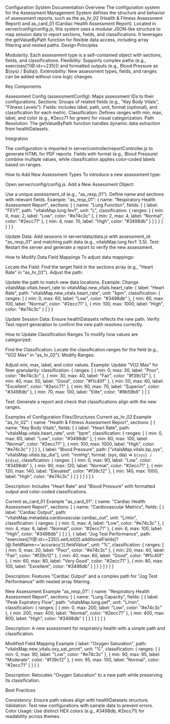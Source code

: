 Configuration System Documentation
Overview
The configuration system for the Assessment Management System defines the structure and behavior of assessment reports, such as the as_hr_02 (Health & Fitness Assessment Report) and as_card_01 (Cardiac Health Assessment Report). Located in server/config/config.js, this system uses a modular JSON-like structure to map session data to report sections, fields, and classifications. It leverages the getValueByPath function for flexible data access, including array filtering and nested paths.
Design Principles

Modularity: Each assessment type is a self-contained object with sections, fields, and classifications.
Flexibility: Supports complex paths (e.g., exercises[?(@.id==235)]) and formatted outputs (e.g., Blood Pressure as ${sys} / ${dia}).
Extensibility: New assessment types, fields, and ranges can be added without core logic changes.

Key Components

Assessment Config (assessmentConfig): Maps assessment IDs to their configurations.
Sections: Groups of related fields (e.g., "Key Body Vitals", "Fitness Levels").
Fields: Includes label, path, unit, format (optional), and classification for each metric.
Classification: Defines ranges with min, max, label, and color (e.g., #2ecc71 for green) for visual categorization.
Path Resolution: The getValueByPath function handles dynamic data extraction from healthDatasets.

Integration

The configuration is imported in server/controller/reportController.js to generate HTML for PDF reports.
Fields with format (e.g., Blood Pressure) combine multiple values, while classification applies color-coded labels based on ranges.

How to Add New Assessment Types
To introduce a new assessment type:

Open server/config/config.js.
Add a New Assessment Object:

Use a unique assessment_id (e.g., "as_resp_01").
Define name and sections with relevant fields.
Example:
"as_resp_01": {
  name: "Respiratory Health Assessment Report",
  sections: [
    {
      name: "Lung Function",
      fields: [
        {
          label: "FEV1",
          path: "vitalsMap.lung.fev1",
          unit: "L",
          classification: {
            ranges: [
              { min: 0, max: 2, label: "Low", color: "#e74c3c" },
              { min: 2, max: 4, label: "Normal", color: "#2ecc71" },
              { min: 4, max: 10, label: "High", color: "#3498db" }
            ]
          }
        }
      ]
    }
  ]
}



Update Data: Add sessions in server/data/data.js with assessment_id: "as_resp_01" and matching path data (e.g., vitalsMap.lung.fev1: 3.5).
Test: Restart the server and generate a report to verify the new assessment.

How to Modify Data Field Mappings
To adjust data mappings:

Locate the Field: Find the target field in the sections array (e.g., "Heart Rate" in "as_hr_02").
Adjust the path:

Update the path to match new data locations.
Example: Change vitalsMap.vitals.heart_rate to vitalsMap.new_vitals.heart_rate:
{
  label: "Heart Rate",
  path: "vitalsMap.new_vitals.heart_rate",
  unit: "bpm",
  classification: {
    ranges: [
      { min: 0, max: 60, label: "Low", color: "#3498db" },
      { min: 60, max: 100, label: "Normal", color: "#2ecc71" },
      { min: 100, max: 1000, label: "High", color: "#e74c3c" }
    ]
  }
}



Update Session Data: Ensure healthDatasets reflects the new path.
Verify: Test report generation to confirm the new path resolves correctly.

How to Update Classification Ranges
To modify how values are categorized:

Find the Classification: Locate the classification.ranges for the field (e.g., "VO2 Max" in "as_hr_02").
Modify Ranges:

Adjust min, max, label, and color values.
Example: Update "VO2 Max" for finer granularity:
classification: {
  ranges: [
    { min: 0, max: 30, label: "Poor", color: "#e74c3c" },
    { min: 30, max: 40, label: "Fair", color: "#f39c12" },
    { min: 40, max: 50, label: "Good", color: "#f1c40f" },
    { min: 50, max: 60, label: "Excellent", color: "#2ecc71" },
    { min: 60, max: 70, label: "Superior", color: "#3498db" },
    { min: 70, max: 100, label: "Elite", color: "#9b59b6" }
  ]
}



Test: Generate a report and check that classifications align with the new ranges.

Examples of Configuration Files/Structures
Current as_hr_02 Example
"as_hr_02": {
  name: "Health & Fitness Assessment Report",
  sections: [
    {
      name: "Key Body Vitals",
      fields: [
        {
          label: "Heart Rate",
          path: "vitalsMap.vitals.heart_rate",
          unit: "bpm",
          classification: {
            ranges: [
              { min: 0, max: 60, label: "Low", color: "#3498db" },
              { min: 60, max: 100, label: "Normal", color: "#2ecc71" },
              { min: 100, max: 1000, label: "High", color: "#e74c3c" }
            ]
          }
        },
        {
          label: "Blood Pressure",
          path: ["vitalsMap.vitals.bp_sys", "vitalsMap.vitals.bp_dia"],
          unit: "mmHg",
          format: (sys, dia) => `${sys} / ${dia}`,
          classification: {
            ranges: [
              { min: 0, max: 90, label: "Low", color: "#3498db" },
              { min: 90, max: 120, label: "Normal", color: "#2ecc71" },
              { min: 120, max: 140, label: "Elevated", color: "#f39c12" },
              { min: 140, max: 1000, label: "High", color: "#e74c3c" }
            ]
          }
        }
      ]
    }
  ]
}

Description: Includes "Heart Rate" and "Blood Pressure" with formatted output and color-coded classifications.

Current as_card_01 Example
"as_card_01": {
  name: "Cardiac Health Assessment Report",
  sections: [
    {
      name: "Cardiovascular Metrics",
      fields: [
        {
          label: "Cardiac Output",
          path: "vitalsMap.metadata.cardiovascular.cardiac_out",
          unit: "L/min",
          classification: {
            ranges: [
              { min: 0, max: 4, label: "Low", color: "#e74c3c" },
              { min: 4, max: 6, label: "Normal", color: "#2ecc71" },
              { min: 6, max: 100, label: "High", color: "#3498db" }
            ]
          }
        },
        {
          label: "Jog Test Performance",
          path: "exercises[?(@.id==235)].setList[0].additionalFields[?(@.fieldName=='accuracy')].fieldValue",
          unit: "%",
          classification: {
            ranges: [
              { min: 0, max: 20, label: "Poor", color: "#e74c3c" },
              { min: 20, max: 40, label: "Fair", color: "#f39c12" },
              { min: 40, max: 60, label: "Good", color: "#f1c40f" },
              { min: 60, max: 80, label: "Very Good", color: "#2ecc71" },
              { min: 80, max: 100, label: "Excellent", color: "#3498db" }
            ]
          }
        }
      ]
    }
  ]
}

Description: Features "Cardiac Output" and a complex path for "Jog Test Performance" with nested array filtering.

New Assessment Example
"as_resp_01": {
  name: "Respiratory Health Assessment Report",
  sections: [
    {
      name: "Lung Capacity",
      fields: [
        {
          label: "Peak Expiratory Flow",
          path: "vitalsMap.lung.pef",
          unit: "L/min",
          classification: {
            ranges: [
              { min: 0, max: 200, label: "Low", color: "#e74c3c" },
              { min: 200, max: 400, label: "Normal", color: "#2ecc71" },
              { min: 400, max: 800, label: "High", color: "#3498db" }
            ]
          }
        }
      ]
    }
  ]
}

Description: A new assessment for respiratory health with a simple path and classification.

Modified Field Mapping Example
{
  label: "Oxygen Saturation",
  path: "vitalsMap.new_vitals.oxy_sat_prcnt",
  unit: "%",
  classification: {
    ranges: [
      { min: 0, max: 90, label: "Low", color: "#e74c3c" },
      { min: 90, max: 95, label: "Moderate", color: "#f39c12" },
      { min: 95, max: 100, label: "Normal", color: "#2ecc71" }
    ]
  }
}

Description: Relocates "Oxygen Saturation" to a new path while preserving its classification.

Best Practices

Consistency: Ensure path values align with healthDatasets structure.
Validation: Test new configurations with sample data to prevent errors.
Color Usage: Use distinct HEX colors (e.g., #3498db, #2ecc71) for readability across themes.
